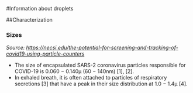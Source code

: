 #Information about droplets

##Characterization

### Sizes

*Source: https://necsi.edu/the-potential-for-screening-and-tracking-of-covid19-using-particle-counters*
* The size of encapsulated SARS-2 coronavirus particles responsible for COVID-19 is 0.060 − 0.140μ (60 − 140nm) [1], [2].
* In exhaled breath, it is often attached to particles of respiratory secretions [3] that have a peak in their size distribution at 1.0 − 1.4μ [4].
